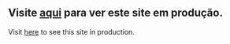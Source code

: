 Visite [aqui](http://business-bingo.heroku.com/) para ver este site em produção.
---
Visit [here](http://business-bingo.heroku.com/) to see this site in production.

